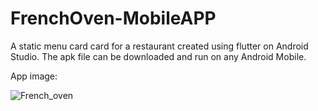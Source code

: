 # FrenchOven-MobileAPP
A static menu card card for a restaurant created using flutter on Android Studio.
The apk file can be downloaded and run on any Android Mobile.

App image: 

![French_oven](https://user-images.githubusercontent.com/99686864/236577097-d78aaddd-63a2-4156-b401-051115e27498.jpg)

